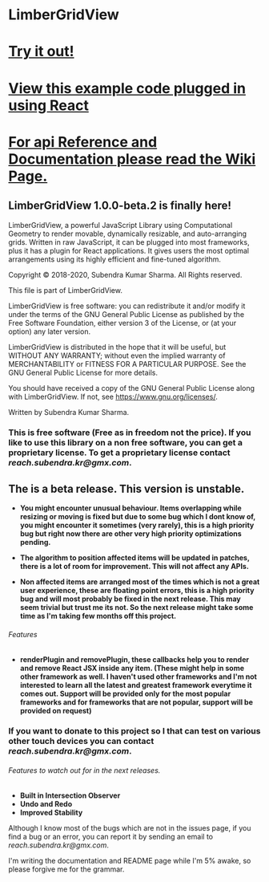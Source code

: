 # LimberGridView

# [Try it out!](https://sharma-subendra-kr.github.io/LimberGridView/)
# [View this example code plugged in using React](https://github.com/sharma-subendra-kr/limber-grid-view-github-page)
# [For api Reference and Documentation please read the Wiki Page.](https://github.com/sharma-subendra-kr/LimberGridView/wiki)

## LimberGridView 1.0.0-beta.2 is finally here!

LimberGridView, a powerful JavaScript Library using Computational Geometry to render movable, dynamically resizable, and auto-arranging grids. Written in raw JavaScript, it can be plugged into most frameworks, plus it has a plugin for React applications. It gives users the most optimal arrangements using its highly efficient and fine-tuned algorithm.

Copyright © 2018-2020, Subendra Kumar Sharma. All Rights reserved.

This file is part of LimberGridView.

LimberGridView is free software: you can redistribute it and/or modify
it under the terms of the GNU General Public License as published by
the Free Software Foundation, either version 3 of the License, or
(at your option) any later version.

LimberGridView is distributed in the hope that it will be useful,
but WITHOUT ANY WARRANTY; without even the implied warranty of
MERCHANTABILITY or FITNESS FOR A PARTICULAR PURPOSE.  See the
GNU General Public License for more details.

You should have received a copy of the GNU General Public License
along with LimberGridView.  If not, see <https://www.gnu.org/licenses/>.

Written by Subendra Kumar Sharma.

### This is free software (Free as in freedom not the price). If you like to use this library on a non free software, you can get a proprietary license. To get a proprietary license contact _reach.subendra.kr@gmx.com_.

## The is a beta release. This version is unstable.
* **You might encounter unusual behaviour. Items overlapping while resizing or moving is fixed but due to some bug which I dont know of, you might encounter it sometimes (very rarely), this is a high priority bug but right now there are other very high priority optimizations pending.**

* **The algorithm to position affected items will be updated in patches, there is a lot of room for improvement. This will not affect any APIs.**

* **Non affected items are arranged most of the times which is not a great user experience, these are floating point errors, this is a high priority bug and will most probably be fixed in the next release. This may seem trivial but trust me its not. So the next release might take some time as I'm taking few months off this project.**

###### Features ######
* **renderPlugin and removePlugin, these callbacks help you to render and remove React JSX inside any item. (These might help in some other framework as well. I haven't used other frameworks and I'm not interested to learn all the latest and greatest framework everytime it comes out. Support will be provided only for the most popular frameworks and for frameworks that are not popular, support will be provided on request)**

### If you want to donate to this project so I that can test on various other touch devices you can contact _reach.subendra.kr@gmx.com_.

###### Features to watch out for in the next releases. ######
* **Built in Intersection Observer**
* **Undo and Redo**
* **Improved Stability**

Although I know most of the bugs which are not in the issues page, if you find a bug or an error, you can report it by sending an email to _reach.subendra.kr@gmx.com_.

I'm writing the documentation and README page while I'm 5% awake, so please forgive me for the grammar.
